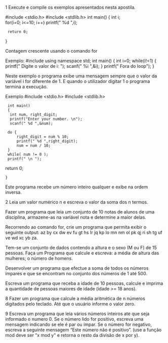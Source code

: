 1 Execute e compile os exemplos apresentados nesta apostila.

#include <stdio.h>
#include <stdlib.h>
int main() {
     int i;   
     for(i=0; i<=10; i++)
     printf(" %d ",i);
    
     return 0;
}

Contagem crescente usando o comando for

Exemplo:
   #include<iostream>
   using namespace std;
   int main()
   {
        int i=0;
        while(i!=1)
        {
            printf(" Digite o valor de i: ");
            scanf(" %i ",&i);
        }
        printf(" Fora do loop");
    }
                       
Neste exemplo o programa exibe uma mensagem sempre que o valor da variável i for diferente de 1. E quando o utilizador digitar 1 o programa termina a execução.

Exemplo
     #include <stdio.h>
     #include <stdlib.h>

     int main()
     {
      int num, right_digit;
      printf("Enter your number. \n");
      scanf(" %d ",&num);

     do {
         right_digit = num % 10;
         printf(" %d ",right_digit);
         num = num / 10;
     }
     while( num != 0 );
     printf(" \n ");
   return 0;

    }

Este programa recebe um número inteiro qualquer e exibe na ordem inversa.

2 Leia um valor numérico n e escreva o valor da soma dos n termos.

Fazer um programa que leia um conjunto de 10 notas de alunos de uma disciplina, armazene-as na variável nota e determine a maior delas.

Recorrendo ao comando for, crie um programa que permita exibir o seguinte output: az by cx dw ev fu gt hs Ir jq kp lo mn nm ol pk qj ri sh tg uf ve wd xc yb za.

Tem-se um conjunto de dados contendo a altura e o sexo (M ou F) de 15 pessoas. Faça um Programa que calcule e escreva: a média de altura das mulheres; o número de homens.

Desenvolver um programa que efectue a soma de todos os números ímpares e que se encontram no conjunto dos números de 1 até 500.

Escreva um programa que receba a idade de 10 pessoas, calcule e imprima a quantidade de pessoas maiores de idade (idade >= 18 anos).

8 Fazer um programa que calcule a média aritmética de n números digitados pelo teclado. Até que o usuário informe o valor zero.

9 Escreva um programa que leia vários números inteiros ate que seja informado o numero 0. Se o número lido for positivo, escreva uma mensagem indicando se ele é par ou ímpar. Se o número for negativo, escreva a seguinte mensagem “Este número não é positivo”. (use a função mod deve ser "x mod y" e retorna o resto da divisão de x por y).
